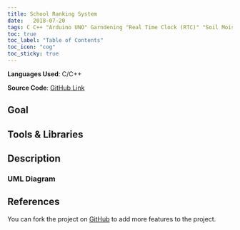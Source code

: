 ```yaml
---
title: School Ranking System
date:   2018-07-20
tags: C C++ "Arduino UNO" Garndening "Real Time Clock (RTC)" "Soil Moisture Sensor" "Light Dependent Resistor (LDR)" 
toc: true
toc_label: "Table of Contents"
toc_icon: "cog"
toc_sticky: true
---
```


**Languages Used**: C/C++

**Source Code**: [GitHub Link](https://github.com/ShahzaibWaseem/Project-COAL)

## Goal

## Tools & Libraries

## Description

### UML Diagram

## References

You can fork the project on [GitHub](https://github.com/ShahzaibWaseem/Project-COAL) to add more features to the project.